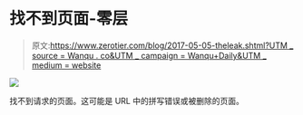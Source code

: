 # 找不到页面-零层

> 原文:[https://www.zerotier.com/blog/2017-05-05-theleak.shtml?UTM _ source = Wanqu . co&UTM _ campaign = Wanqu+Daily&UTM _ medium = website](https://www.zerotier.com/blog/2017-05-05-theleak.shtml?utm_source=wanqu.co&utm_campaign=Wanqu+Daily&utm_medium=website)

![](../Images/0c6d81a7c48c3857e6000d04d5a0229c.png)

找不到请求的页面。这可能是 URL 中的拼写错误或被删除的页面。